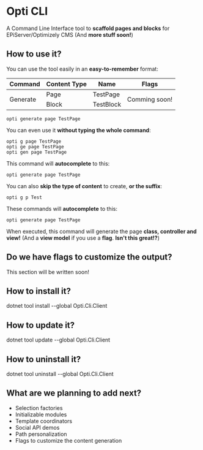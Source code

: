 # Opti CLI
A Command Line Interface tool to **scaffold pages and blocks** for EPiServer/Optimizely CMS (And **more stuff soon!**)

## How to use it?
You can use the tool easily in an **easy-to-remember** format:

<table>
	<thead>
		<tr>
			<th>Command</th>
			<th>Content Type</th>
			<th>Name</th>
			<th>Flags</th>
		</tr>
	</thead>
	<tbody>
		<tr>
			<td rowspan="2">Generate</td>
			<td>Page</td>
			<td>TestPage</td>
			<td rowspan="2">Comming soon!</td>
		</tr>
		<tr>
			<td>Block</td>
			<td>TestBlock</td>
		</tr>
	</tbody>
</table>

`opti generate page TestPage`

You can even use it **without typing the whole command**:

`opti g page TestPage`
<br>
`opti ge page TestPage`
<br>
`opti gen page TestPage`

This command will **autocomplete** to this:

`opti generate page TestPage`

You can also **skip the type of content** to create, **or the suffix**:

`opti g p Test`

These commands will **autocomplete** to this:

`opti generate page TestPage`

When executed, this command will generate the page **class, controller and view!** 
(And a **view model** if you use a **flag**. **Isn't this great!?**)

## Do we have flags to customize the output?
This section will be written soon!

## How to install it?
dotnet tool install --global Opti.Cli.Client

## How to update it?
dotnet tool update --global Opti.Cli.Client

## How to uninstall it?
dotnet tool uninstall --global Opti.Cli.Client

## What are we planning to add next?
- Selection factories
- Initializable modules
- Template coordinators
- Social API demos
- Path personalization
- Flags to customize the content generation
